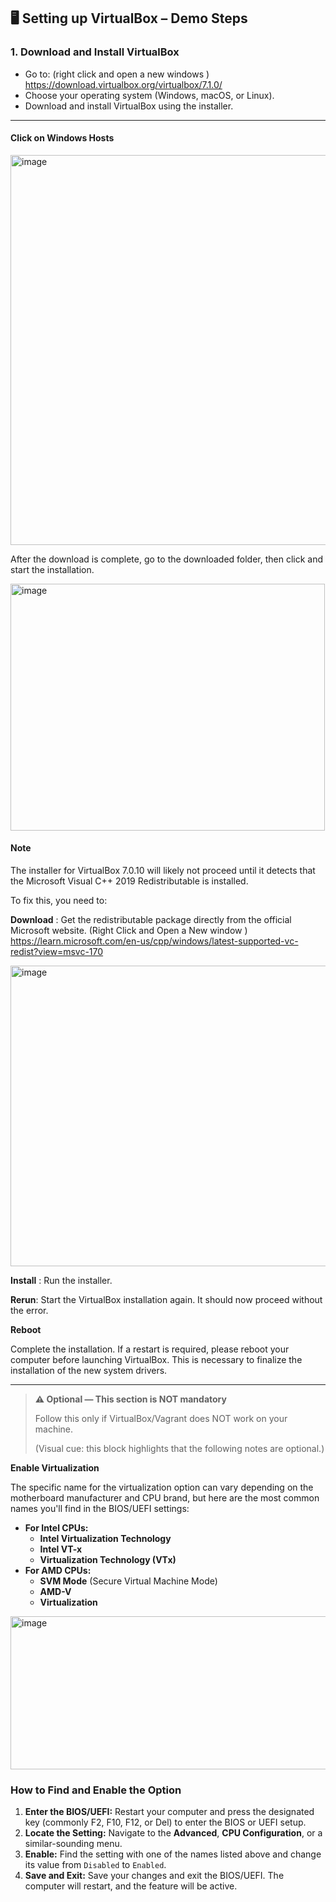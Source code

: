 
## 🖥 **Setting up VirtualBox – Demo Steps**

### **1. Download and Install VirtualBox**

* Go to: (right click  and open a new windows ) https://download.virtualbox.org/virtualbox/7.1.0/
* Choose your operating system (Windows, macOS, or Linux).
* Download and install VirtualBox using the installer.

---

#### Click on Windows Hosts

<img width="1212" height="624" alt="image" src="https://github.com/user-attachments/assets/e44e2a83-d767-4ec0-8af0-f70b611d02cc" />



After the download is complete, go to the downloaded folder, then click and start the installation.

<img width="503" height="395" alt="image" src="https://github.com/user-attachments/assets/a99dc0e6-15da-4a8c-87bc-c5976a3eb967" />


#### Note

The installer for VirtualBox 7.0.10 will likely not proceed until it detects that the Microsoft Visual C++ 2019 Redistributable is installed.

To fix this, you need to:

**Download** : Get the redistributable package directly from the official Microsoft website. (Right Click and Open a New window ) https://learn.microsoft.com/en-us/cpp/windows/latest-supported-vc-redist?view=msvc-170

<img width="963" height="481" alt="image" src="https://github.com/user-attachments/assets/06d075d9-b019-4bd0-98e9-40e1c46d7552" />





**Install** : Run the installer.

**Rerun**: Start the VirtualBox installation again. It should now proceed without the error.

**Reboot**

 Complete the installation. If a restart is required, please reboot your computer before launching VirtualBox. This is necessary to finalize the installation of the new system drivers.

---


> **⚠️ Optional — This section is NOT mandatory**
>
> Follow this only if VirtualBox/Vagrant does NOT work on your machine.
>
> (Visual cue: this block highlights that the following notes are optional.)


**Enable Virtualization**

The specific name for the virtualization option can vary depending on the motherboard manufacturer and CPU brand, but here are the most common names you'll find in the BIOS/UEFI settings:

* **For Intel CPUs:**
    * **Intel Virtualization Technology**
    * **Intel VT-x**
    * **Virtualization Technology (VTx)**
* **For AMD CPUs:**
    * **SVM Mode** (Secure Virtual Machine Mode)
    * **AMD-V**
    * **Virtualization**
 
 <img width="541" height="245" alt="image" src="https://github.com/user-attachments/assets/e1748e41-658c-46df-a720-cf7f2815e09b" />


### How to Find and Enable the Option

1.  **Enter the BIOS/UEFI:** Restart your computer and press the designated key (commonly F2, F10, F12, or Del) to enter the BIOS or UEFI setup.
2.  **Locate the Setting:** Navigate to the **Advanced**, **CPU Configuration**, or a similar-sounding menu.
3.  **Enable:** Find the setting with one of the names listed above and change its value from `Disabled` to `Enabled`.
4.  **Save and Exit:** Save your changes and exit the BIOS/UEFI. The computer will restart, and the feature will be active.
